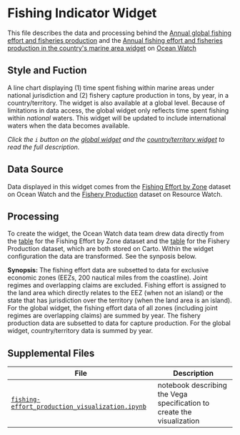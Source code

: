 # Fishing Indicator Widget
This file describes the data and processing behind the [Annual global fishing effort and fisheries production](https://bit.ly/2ZWnQWt) and the [Annual fishing effort and fisheries production in the country's marine area widget](https://bit.ly/31vPw50) on [Ocean Watch](https://oceanwatchdata.org)

## Style and Fuction
A line chart displaying (1) time spent fishing within marine areas under national jurisdiction and (2) fishery capture production in tons, by year, in a country/territory. The widget is also available at a global level. Because of limitations in data access, the global widget only reflects time spent fishing within *national* waters. This widget will be updated to include international waters when the data becomes available. 


*Click the `i` button on the [global widget](https://bit.ly/2ZWnQWt) and the [country/territory widget](https://bit.ly/31vPw50) to read the full description.*

## Data Source
Data displayed in this widget comes from the [Fishing Effort by Zone](../../datasets/com_030d_rw0_fishing_effort_by_zone/README.md) dataset on Ocean Watch and the [Fishery Production](https://resourcewatch.org/data/explore/foo062-Fishery-Production) dataset on Resource Watch.

## Processing
To create the widget, the Ocean Watch data team drew data directly from the [table](https://resourcewatch.carto.com/u/wri-rw/dataset/com_030d_fishing_effort_by_zone) for the Fishing Effort by Zone dataset and the [table](https://resourcewatch.carto.com/u/wri-rw/dataset/foo_062_rw0_fishery_production_edit) for the Fishery Production dataset, which are both stored on Carto. Within the widget configuration the data are transformed. See the synposis below.

**Synopsis:** The fishing effort data are subsetted to data for exclusive economic zones (EEZs, 200 nautical miles from the coastline). Joint regimes and overlapping claims are excluded. Fishing effort is assigned to the land area which directly relates to the EEZ (when not an island) or the state that has jurisdiction over the territory (when the land area is an island). For the global widget, the fishing effort data of all zones (including joint regimes are overlapping claims) are summed by year. The fishery production data are subsetted to data for capture production. For the global widget, country/territory data is summed by year.


## Supplemental Files 
| File | Description |
| --------------- | --------------- |
|  [`fishing-effort_production_visualization.ipynb`](fishing-effort_production_visualization.ipynb)  |    notebook describing the Vega specification to create the visualization| 
